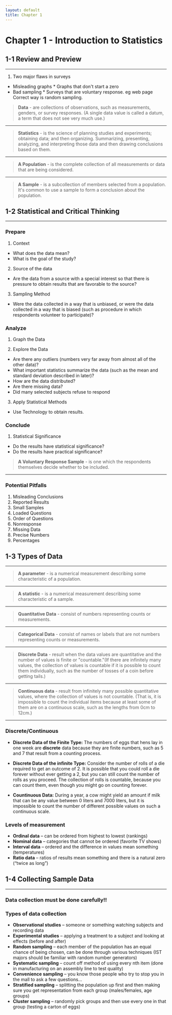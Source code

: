 ```yaml
---
layout: default
title: Chapter 1
---
```


# Chapter 1 - Introduction to Statistics

## 1-1 Review and Preview
---

1. Two major flaws in surveys
  * Misleading graphs
        * Graphs that don't start a zero
  * Bad sampling
        * Surveys that are voluntary response. eg web page
          Correct way is random sampling.

> **Data** - are collections of observations, such as measurements, genders, or survey responses.
> (A single data value is called a datum, a term that does not see very much use.)

---

> **Statistics** - is the science of planning studies and experiments; obtaining data; and then organizing.
> Summarizing, presenting, analyzing, and interpreting those data and then drawing conclusions based on them.

---

> **A Population** - is the complete collection of all measurements or data that are being considered.

---

> **A Sample** - is a subcollection of members selected from a population.
> It's common to use a sample to form a conclusion about the population.


## 1-2 Statistical and Critical Thinking
---

### Prepare

1. Context
  * What does the data mean?
  * What is the goal of the study?

2. Source of the data
  * Are the data from a source with a special interest so that there is pressure to obtain results that are favorable to the source?

3. Sampling Method
  * Were the data collected in a way that is unbiased, or were the data collected in a way that is biased (such as procedure in which respondents volunteer to participate)?

### Analyze

1. Graph the Data

2. Explore the Data
  * Are there any outliers (numbers very far away from almost all of the other data)?
  * What important statistics summarize the data (such as the mean and standard deviation described in later)?
  * How are the data distributed?
  * Are there missing data?
  * Did many selected subjects refuse to respond

3. Apply Statistical Methods
  * Use Technology to obtain results.

### Conclude

1. Statistical Significance
  * Do the results have statistical significance?
  * Do the results have practical significance?

> **A Voluntary Response Sample** - is one which the respondents themselves decide whether to be included.


---

### Potential Pitfalls

1. Misleading Conclusions
2. Reported Results
3. Small Samples
4. Loaded Questions
5. Order of Questions
6. Nonresponse
7. Missing Data
8. Precise Numbers
9. Percentages

## 1-3 Types of Data
---

> **A parameter** - is a numerical measurement describing some characteristic of a population.

---

> **A statistic** - is a numerical measurement describing some characteristic of a sample.

---

> **Quantitative Data** - consist of numbers representing counts or measurements.

---

> **Categorical Data** - consist of names or labels that are not numbers representing counts or measurements.

---

> **Discrete Data** - result when the data values are quantitative and the number of values is finite or "countable."(If there are infinitely many values, the collection of values is countable if it is possible to count them individually, such as the number of tosses of a coin before getting tails.)

---

> **Continuous data** - result from infinitely many possible quantitative values, where the collection of values is not countable. (That is, it is impossible to count the individual items because at least some of them are on a continuous scale, such as the lengths from 0cm to 12cm.)

---

### Discrete/Continuous

  * **Discrete Data of the Finite Type:** The numbers of eggs that hens lay in one week are **discrete** data because they are finite numbers, such as 5 and 7 that result from a counting process.

  * **Discrete Data of the infinite Type:** Consider the number of rolls of a die required to get an outcome of 2.  It is possible that you could roll a die forever without ever getting a 2, but you can still count the number of rolls as you proceed.  The collection of rolls is countable, because you can count them, even though you might go on counting forever.

  * **Countinuous Data:** During a year, a cow might yield an amount if milk that can be any value between 0 liters and 7000 liters, but it is impossible to count the number of different possible values on such a continuous scale.

### Levels of measurement

  * **Ordinal data** – can be ordered from highest to lowest (rankings)
  * **Nominal data** – categories that cannot be ordered (favorite TV shows)
  * **Interval  data** – ordered and the difference in values mean something (temperatures)
  * **Ratio data** – ratios of results mean something and there is a natural zero (“twice as long”)

## 1-4 Collecting Sample Data
---

### Data collection must be done carefully!!

### Types of data collection
  * **Observational studies** – someone or something watching subjects and recording data
  * **Experimental studies** – applying a treatment to a subject and looking at effects (before   and after)
  * **Random sampling** – each member of the population has an equal chance of being chosen, can be done through various techniques (IST majors should be familiar with random number generators)
  * **Systematic sampling** – count off method of using every nth item (done in manufacturing on an assembly line to test quality)
  * **Convenience sampling** – you know those people who try to stop you in the mall to ask a few questions…
  * **Stratified sampling** – splitting the population up first and then making sure you get representation from each group (males/females, age groups)
  * **Cluster sampling** – randomly pick groups and then use every one in that group (testing a carton of eggs)
